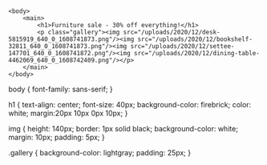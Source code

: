 # <html>
    <body>
        <main>
            <h1>Furniture sale - 30% off everything!</h1>
            <p class="gallery"><img src="/uploads/2020/12/desk-5815919_640_0_1608741873.png"/><img src="/uploads/2020/12/bookshelf-32811_640_0_1608741873.png"/><img src="/uploads/2020/12/settee-147701_640_0_1608741872.png"/><img src="/uploads/2020/12/dining-table-4462069_640_0_1608742409.png"/></p>
        </main>
    </body>
</html>


  body {
    font-family: sans-serif;
}

h1 {
    text-align: center;
    font-size: 40px;
    background-color: firebrick;
    color: white;
    margin:20px 10px 0px 10px;
}

img {
    height: 140px;
    border: 1px solid black;
    background-color: white;
    margin: 10px;
    padding: 5px;
}

.gallery {
    background-color: lightgray;
    padding: 25px;
}
